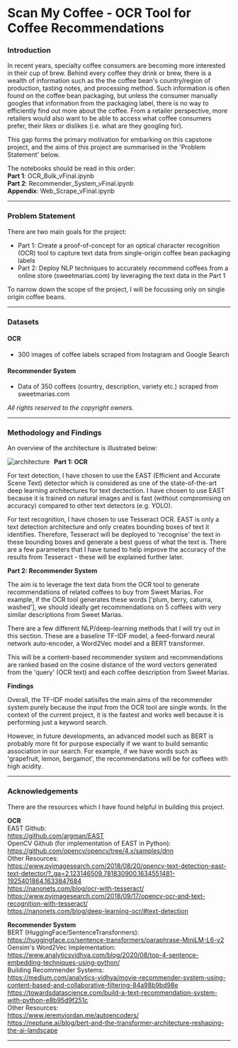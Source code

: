 # Scan My Coffee - OCR Tool for Coffee Recommendations

### Introduction

In recent years, specialty coffee consumers are becoming more interested in their cup of brew. Behind every coffee they drink or brew, there is a wealth of information such as the the coffee bean's country/region of production, tasting notes, and processing method. Such information is often found on the coffee bean packaging, but unless the consumer manually googles that information from the packaging label, there is no way to efficiently find out more about the coffee. From a retailer perspective, more retailers would also want to be able to access what coffee consumers prefer, their likes or dislikes (i.e. what are they googling for).

This gap forms the primary motivation for embarking on this capstone project, and the aims of this project are summarised in the 'Problem Statement' below.

The notebooks should be read in this order: 
<br>
**Part 1**: OCR_Bulk_vFinal.ipynb
<br>
**Part 2**: Recommender_System_vFinal.ipynb
<br>
**Appendix**: Web_Scrape_vFinal.ipynb

---

### Problem Statement

There are two main goals for the project:
   - Part 1: Create a proof-of-concept for an optical character recognition (OCR) tool to capture text data from single-origin coffee bean packaging labels
   - Part 2: Deploy NLP techniques to accurately recommend coffees from a online store (sweetmarias.com) by leveraging the text data in the Part 1

To narrow down the scope of the project, I will be focussing only on single origin coffee beans.

---

### Datasets

#### OCR
   - 300 images of coffee labels scraped from Instagram and Google Search 

#### Recommender System
   - Data of 350 coffees (country, description, variety etc.) scraped from sweetmarias.com
   
*All rights reserved to the copyright owners.*

---

### Methodology and Findings

An overview of the architecture is illustrated below:

<img src="https://i.imgur.com/JdPa21d.png"
     alt="architecture"
     style="float: left; margin-right: 10px;" />

**Part 1: OCR**

For text detection, I have chosen to use the EAST (Efficient and Accurate Scene Text) detector which is considered as one of the state-of-the-art deep learning architectures for text dectection. I have chosen to use EAST because it is trained on natural images and is fast (without compromising on accuracy) compared to other text detectors (e.g. YOLO).

For text recognition, I have chosen to use Tesseract OCR. EAST is only a text detection architecture and only creates bounding boxes of text it identifies. Therefore, Tesseract will be deployed to 'recognise' the text in these bounding boxes and generate a best guess of what the text is. There are a few parameters that I have tuned to help improve the accuracy of the results from Tesseract - these will be explained further later.

**Part 2: Recommender System**

The aim is to leverage the text data from the OCR tool to generate recommendations of related coffees to buy from Sweet Marias. For example, if the OCR tool generates these words ['plum, berry, caturra, washed'], we should ideally get recommendations on 5 coffees with very similar descriptions from Sweet Marias.

There are a few different NLP/deep-learning methods that I will try out in this section. These are a baseline TF-IDF model, a feed-forward neural network auto-encoder, a Word2Vec model and a BERT transformer.

This will be a content-based recommender system and recommendations are ranked based on the cosine distance of the word vectors generated from the 'query' (OCR text) and each coffee description from Sweet Marias.

**Findings**

Overall, 
the TF-IDF model satisifes the main aims of the recommender system purely because the input from the OCR tool are single words. In the context of the current project, it is the fastest and works well because it is performing just a keyword search. 

However, in future developments, an advanced model such as BERT is probably more fit for purpose especially if we want to build semantic association in our search. For example, if we have words such as 'grapefruit, lemon, bergamot', the recommendations will be for coffees with high acidity.
  
---

### Acknowledgements

There are the resources which I have found helpful in building this project.

**OCR**
<br>
EAST Github:
<br>
https://github.com/argman/EAST
<br>
OpenCV Github (for implementation of EAST in Python):
<br>
https://github.com/opencv/opencv/tree/4.x/samples/dnn
<br>
Other Resources:
<br>
https://www.pyimagesearch.com/2018/08/20/opencv-text-detection-east-text-detector/?_ga=2.123146509.781830900.1634551481-1925401864.1633847684
<br>
https://nanonets.com/blog/ocr-with-tesseract/
<br>
https://www.pyimagesearch.com/2018/09/17/opencv-ocr-and-text-recognition-with-tesseract/
<br>
https://nanonets.com/blog/deep-learning-ocr/#text-detection

**Recommender System**
<br>
BERT (HuggingFace/SentenceTransformers):
<br>
https://huggingface.co/sentence-transformers/paraphrase-MiniLM-L6-v2
<br>
Gensim's Word2Vec Implementation:
<br>
https://www.analyticsvidhya.com/blog/2020/08/top-4-sentence-embedding-techniques-using-python/
<br>
Building Recommender Systems:
<br>
https://medium.com/analytics-vidhya/movie-recommender-system-using-content-based-and-collaborative-filtering-84a98b9bd98e
<br>
https://towardsdatascience.com/build-a-text-recommendation-system-with-python-e8b95d9f251c
<br>
Other Resources:
<br>
https://www.jeremyjordan.me/autoencoders/
<br>
https://neptune.ai/blog/bert-and-the-transformer-architecture-reshaping-the-ai-landscape

---
